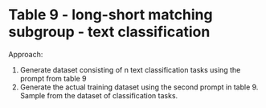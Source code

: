# Table 9 - long-short matching subgroup - text classification
Approach:
1. Generate dataset consisting of n text classification tasks using the prompt from table 9
2. Generate the actual training dataset using the second prompt in table 9. Sample from the dataset of classification tasks.




